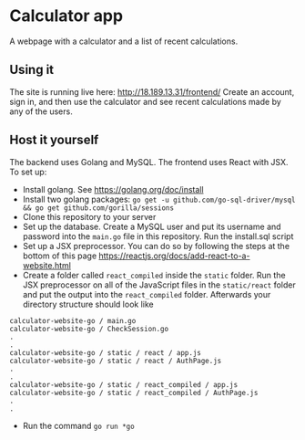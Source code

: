 # Calculator app
A webpage with a calculator and a list of recent calculations.

## Using it
The site is running live here: http://18.189.13.31/frontend/
Create an account, sign in, and then use the calculator and see recent calculations made by any of the users.

## Host it yourself
The backend uses Golang and MySQL. The frontend uses React with JSX. To set up:
* Install golang. See https://golang.org/doc/install
* Install two golang packages: `go get -u github.com/go-sql-driver/mysql && go get github.com/gorilla/sessions`
* Clone this repository to your server
* Set up the database. Create a MySQL user and put its username and password into the `main.go` file in this repository. Run the install.sql script
* Set up a JSX preprocessor. You can do so by following the steps at the bottom of this page https://reactjs.org/docs/add-react-to-a-website.html
* Create a folder called `react_compiled` inside the `static` folder. Run the JSX preprocessor on all of the JavaScript files in the `static/react` folder and put the output into the `react_compiled` folder. Afterwards your directory structure should look like
```
calculator-website-go / main.go
calculator-website-go / CheckSession.go
.
.
calculator-website-go / static / react / app.js
calculator-website-go / static / react / AuthPage.js
.
.
calculator-website-go / static / react_compiled / app.js
calculator-website-go / static / react_compiled / AuthPage.js
.
.
```
* Run the command `go run *go`

